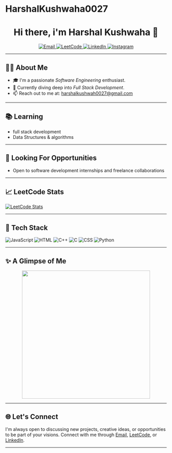 # HarshalKushwaha0027

<h1 align="center">Hi there, i'm Harshal Kushwaha 👋</h1>

<p align="center">
  <a href="mailto:harshalkushwah0027@gmail.com">
    <img src="https://img.shields.io/badge/Email-harshalkushwah0027@gmail.com-red?style=flat-square&logo=gmail" alt="Email" />
  </a>
  <a href="https://leetcode.com/u/HarshalKushwaha/" target="_blank">
    <img src="https://img.shields.io/badge/LeetCode-HarshalKushwaha-orange?style=flat-square&logo=leetcode" alt="LeetCode" />
  </a>
  <a href="https://www.linkedin.com/in/harshal-kushwaha-46692124a/" target="_blank">
    <img src="https://img.shields.io/badge/LinkedIn-Harshal--Kushwaha--317b62271-blue?style=flat-square&logo=linkedin" alt="LinkedIn" />
  </a>
  <a href="https://www.instagram.com/harshal_kushwah_/" target="_blank">
    <img src="https://img.shields.io/badge/Instagram-@harshal_kushwah_-purple?style=flat-square&logo=instagram" alt="Instagram" />
  </a>
</p>

---

## 👨‍💻 About Me

- 🎓 I'm a passionate *Software Engineering* enthusiast.
- 🌱 Currently diving deep into *Full Stack Development*.
- 📫 Reach out to me at: [harshalkushwah0027@gmail.com](harshalkushwah0027@gmail.com)

---

## 📚 Learning

- full stack development
- Data Structures & algorithms 

---

## 💼 Looking For Opportunities

- Open to software development internships and freelance collaborations

---

## 📈 LeetCode Stats

[![LeetCode Stats](https://leetcard.jacoblin.cool/HarshalKushwaha?theme=dark)](https://leetcode.com/u/HarshalKushwaha/)

---

## 🚀 Tech Stack

![JavaScript](https://img.shields.io/badge/-JavaScript-black?style=flat-square&logo=javascript)
![HTML](https://img.shields.io/badge/-HTML-black?style=flat-square&logo=htm)
![C++](https://img.shields.io/badge/-C++-black?style=flat-square&logo=cpp)
![C](https://img.shields.io/badge/-C-black?style=flat-square&logo=c)
![CSS](https://img.shields.io/badge/-CSS-black?style=flat-square&logo=css)
![Python](https://img.shields.io/badge/-Python-black?style=flat-square&logo=python)

---

## ✨ A Glimpse of Me

<p align="center">
  <img src="https://media.giphy.com/media/qgQUggAC3Pfv687qPC/giphy.gif" width="400" />
</p>

---

## 🌐 Let's Connect

I'm always open to discussing new projects, creative ideas, or opportunities to be part of your visions. Connect with me through [Email](harshalkushwah0027@gmail.com), [LeetCode](https://leetcode.com/u/HarshalKushwaha/), or [LinkedIn](https://www.linkedin.com/in/harshal-kushwaha-46692124a/).

---

 
